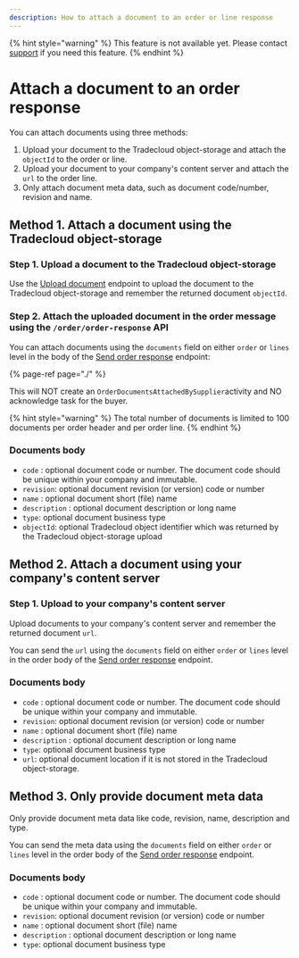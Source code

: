 ```yaml
---
description: How to attach a document to an order or line response
---
```


{% hint style="warning" %}
This feature is not available yet. Please contact [support](../../../support.md) if you need this feature.
{% endhint %}

# Attach a document to an order response

You can attach documents using three methods:

1. Upload your document to the Tradecloud object-storage and attach the `objectId` to the order or line.
2. Upload your document to your company's content server and attach the `url` to the order line.
3. Only attach document meta data, such as document code/number, revision and name.
   
## Method 1. Attach a document using the Tradecloud object-storage

### Step 1. Upload a document to the Tradecloud object-storage

Use the [Upload document](https://swagger-ui.accp.tradecloud1.com/?url=https://api.accp.tradecloud1.com/v2/object-storage/specs.yaml#/object-storage/uploadDocument) endpoint to upload the document to the Tradecloud object-storage and remember the returned document `objectId`.

### Step 2. Attach the uploaded document in the order message using the `/order/order-response` API

You can attach documents using the `documents` field on either `order` or `lines` level in the body of the [Send order response](https://swagger-ui.accp.tradecloud1.com/?url=https://api.accp.tradecloud1.com/v2/api-connector/specs.yaml#/supplier-endpoints/sendOrderResponseBySupplierRoute) endpoint:

{% page-ref page="./" %}

This will NOT create an `OrderDocumentsAttachedBySupplier`activity and NO acknowledge task for the buyer.

{% hint style="warning" %}
The total number of documents is limited to 100 documents per order header and per order line.
{% endhint %}

### Documents body

* `code` : optional document code or number. The document code should be unique within your company and immutable.
* `revision`: optional document revision \(or version\) code or number
* `name` : optional document short \(file\) name
* `description` : optional document description or long name
* `type`: optional document business type
* `objectId`: optional Tradecloud object identifier which was returned by the Tradecloud object-storage upload

## Method 2. Attach a document using your company's content server

### Step 1. Upload to your company's content server

Upload documents to your company's content server and remember the returned document `url`.

You can send the `url` using the `documents` field on either `order` or `lines` level in the order body of the [Send order response](https://swagger-ui.accp.tradecloud1.com/?url=https://api.accp.tradecloud1.com/v2/api-connector/specs.yaml#/supplier-endpoints/sendOrderResponseBySupplierRoute) endpoint.

### Documents body

* `code` : optional document code or number. The document code should be unique within your company and immutable.
* `revision`: optional document revision \(or version\) code or number
* `name` : optional document short \(file\) name
* `description` : optional document description or long name
* `type`: optional document business type
* `url`: optional document location if it is not stored in the Tradecloud object-storage.

## Method 3. Only provide document meta data

Only provide document meta data like code, revision, name, description and type.

You can send the meta data using the `documents` field on either `order` or `lines` level in the order body of the [Send order response](https://swagger-ui.accp.tradecloud1.com/?url=https://api.accp.tradecloud1.com/v2/api-connector/specs.yaml#/supplier-endpoints/sendOrderResponseBySupplierRoute) endpoint.

### Documents body

* `code` : optional document code or number. The document code should be unique within your company and immutable.
* `revision`: optional document revision \(or version\) code or number
* `name` : optional document short \(file\) name
* `description` : optional document description or long name
* `type`: optional document business type
